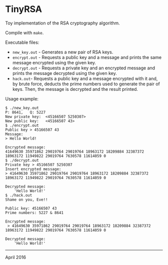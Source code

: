 # TinyRSA

Toy implementation of the RSA cryptography algorithm.

Compile with `make`.

Executable files:

- `new_key.out` - Generates a new pair of RSA keys.
- `encrypt.out` - Requests a public key and a message and prints the same message encrypted using the given key.
- `decrypt.out` - Requests a private key and an encrypted message and prints the message decrypted using the given key.
- `hack.out`- Requests a public key and a message encrypted with it and, by brute force, deducts the prime numbers used to generate the pair of keys. Then, the message is decrypted and the result printed. 


Usage example:

```
$ ./new_key.out 
P: 8641,   Q: 5227
New private key:  <45166507 5250307>
New public key:   <45166507 43>
$ ./encrypt.out 
Public key > 45166507 43
Message: 
> Hello World!

Encrypted message:
41649630 35971862 29019764 29019764 18963172 18209884 32387372 18963172 11949822 29019764 7630578 11614059 0 
$ ./decrypt.out 
Private key > 45166507 5250307
Insert encrypted message:
> 41649630 35971862 29019764 29019764 18963172 18209884 32387372 18963172 11949822 29019764 7630578 11614059 0 

Decrypted message:
	'Hello World!'
$ ./hack.out 
Shame on you, Eve!!

Public key: 45166507 43
Prime numbers: 5227 & 8641

Encrypted message:
 > 41649630 35971862 29019764 29019764 18963172 18209884 32387372 18963172 11949822 29019764 7630578 11614059 0 

Decrypted message:
	'Hello World!'

```
---

April 2016
